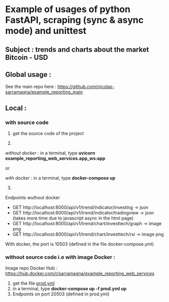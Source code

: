 # Example of usages of python FastAPI, scraping (sync & async mode) and unittest
## Subject : trends and charts about the market Bitcoin - USD

## Global usage :
See the main repo here : https://github.com/nicolas-sarramagna/example_reporting_main

## Local :

### with source code
1. get the source code of the project

2.
*without docker* : in a terminal, type **uvicorn example_reporting_web_services.app_ws:app**

or

*with docker* : in a terminal, type **docker-compose up**

3.
Endpoints wuthout docker
 - GET http://localhost:8000/api/v1/trend/indicator/investing -> json
 - GET http://localhost:8000/api/v1/trend/indicator/tradingview -> json (takes more time due to javascript async in the html page)
 - GET http://localhost:8000/api/v1/trend/chart/investtech/graph -> image png
 - GET http://localhost:8000/api/v1/trend/chart/investtech/rsi -> image png

With docker, the port is 10503 (defined in the file docker-compose.yml)

### without source code i.e with image Docker :
Image repo Docker Hub : https://hub.docker.com/r/sarramagna/example_reporting_web_services

1. get the file [prod.yml](https://github.com/nicolas-sarramagna/example_reporting_web_services/blob/main/prod.yml)
2. in a terminal, type  **docker-compose up -f prod.yml up**
3. Endpoints on port 20503 (defined in prod.yml)


